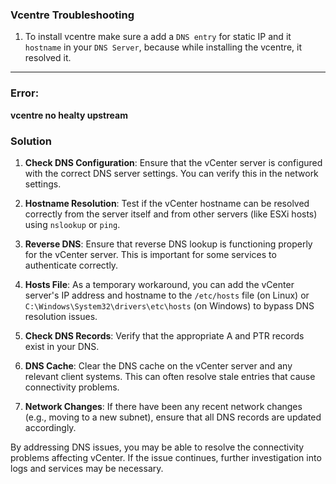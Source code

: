 ### Vcentre Troubleshooting

1. To install vcentre make sure a add a `DNS entry` for static IP and it `hostname` in your `DNS Server`, because while installing the vcentre, it resolved it.

---

### Error: 
**vcentre no healty upstream**


### Solution

1. **Check DNS Configuration**: Ensure that the vCenter server is configured with the correct DNS server settings. You can verify this in the network settings.

2. **Hostname Resolution**: Test if the vCenter hostname can be resolved correctly from the server itself and from other servers (like ESXi hosts) using `nslookup` or `ping`.

3. **Reverse DNS**: Ensure that reverse DNS lookup is functioning properly for the vCenter server. This is important for some services to authenticate correctly.

4. **Hosts File**: As a temporary workaround, you can add the vCenter server's IP address and hostname to the `/etc/hosts` file (on Linux) or `C:\Windows\System32\drivers\etc\hosts` (on Windows) to bypass DNS resolution issues.

5. **Check DNS Records**: Verify that the appropriate A and PTR records exist in your DNS. 

6. **DNS Cache**: Clear the DNS cache on the vCenter server and any relevant client systems. This can often resolve stale entries that cause connectivity problems.

7. **Network Changes**: If there have been any recent network changes (e.g., moving to a new subnet), ensure that all DNS records are updated accordingly.

By addressing DNS issues, you may be able to resolve the connectivity problems affecting vCenter. If the issue continues, further investigation into logs and services may be necessary.
